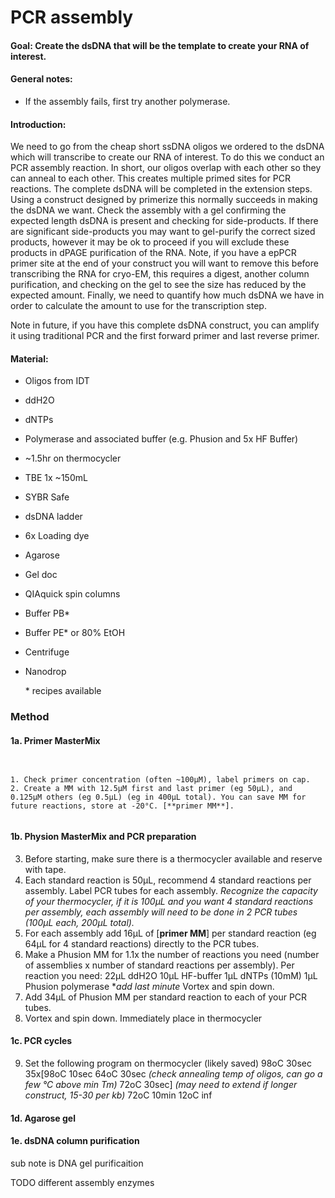 # PCR assembly



#### Goal: Create the dsDNA that will be the template to create your RNA of interest. 



#### General notes: 

- If the assembly fails, first try another polymerase.

#### Introduction: 

We need to go from the cheap short ssDNA oligos we ordered to the dsDNA which will transcribe to create our RNA of interest. To do this we conduct an PCR assembly reaction. In short, our oligos overlap with each other so they can anneal to each other. This creates multiple primed sites for PCR reactions. The complete dsDNA will be completed in the extension steps. Using a construct designed by primerize this normally succeeds in making the dsDNA we want. Check the assembly with a gel confirming the expected length dsDNA is present and checking for side-products. If there are significant side-products you may want to gel-purify the correct sized products, however it may be ok to proceed if you will exclude these products in dPAGE purification of the RNA. Note, if you have a epPCR primer site at the end of your construct you will want to remove this before transcribing the RNA for cryo-EM, this requires a digest, another column purification, and checking on the gel to see the size has reduced by the expected amount. Finally, we need to quantify how much dsDNA we have in order to calculate the amount to use for the transcription step.

Note in future, if you have this complete dsDNA construct, you can amplify it using traditional PCR and the first forward primer and last reverse primer.

#### Material: 

- Oligos from IDT

- ddH2O

- dNTPs

- Polymerase and associated buffer (e.g. Phusion and 5x HF Buffer)

- ~1.5hr on thermocycler

- TBE 1x ~150mL

- SYBR Safe

- dsDNA ladder

- 6x Loading dye

- Agarose

- Gel doc

- QIAquick spin columns

- Buffer PB*

- Buffer PE* or 80% EtOH

- Centrifuge

- Nanodrop

  \* recipes available

### Method

#### 1a. Primer MasterMix

```{toggle}


1. Check primer concentration (often ~100µM), label primers on cap.
2. Create a MM with 12.5µM first and last primer (eg 50µL), and 0.125µM others (eg 0.5µL) (eg in 400µL total). You can save MM for future reactions, store at -20°C. [**primer MM**].


```

#### 1b. Physion MasterMix and PCR preparation

3. Before starting, make sure there is a thermocycler available and reserve with tape.
4. Each standard reaction is 50µL, recommend 4 standard reactions per assembly. Label PCR tubes for each assembly. *Recognize the capacity of your thermocycler, if it is 100µL and you want 4 standard reactions per assembly, each assembly will need to be done in 2 PCR tubes (100µL each, 200µL total).*
5. For each assembly add 16µL of [**primer MM**] per standard reaction (eg 64µL for 4 standard reactions) directly to the PCR tubes.
6. Make a Phusion MM for 1.1x the number of reactions you need (number of assemblies x number of standard reactions per assembly). Per reaction you need:
   	22µL ddH2O
   	10µL HF-buffer
   	1µL dNTPs (10mM)
   	1µL Phusion polymerase **add last minute*
   Vortex and spin down.
7. Add 34µL of Phusion MM per standard reaction to each of your PCR tubes.
8. Vortex and spin down. Immediately place in thermocycler

#### 1c. PCR cycles

9. Set the following program on thermocycler (likely saved)
   98oC 30sec
   35x[98oC 10sec
       64oC 30sec *(check annealing temp of oligos, can go a few* *°C above min Tm)*
       72oC 30sec] *(may need to extend if longer construct, 15-30 per kb)*
   72oC 10min
   12oC inf

#### 1d. Agarose gel

#### 1e. dsDNA column purification



sub note is DNA gel purificaition

TODO different assembly enzymes
